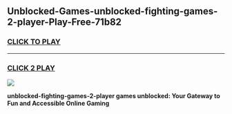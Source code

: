 
## Unblocked-Games-unblocked-fighting-games-2-player-Play-Free-71b82
<h3>
<a href="https://premium76.site?title=unblocked-fighting-games-2-player&ref=22A">CLICK TO PLAY</a></h3>
<hr>

<h3>
<a href="https://premium76.site?title=unblocked-fighting-games-2-player&ref=22A">CLICK 2 PLAY</a>
  
</h3>

<a href="https://premium76.site?title=unblocked-fighting-games-2-player&ref=22A"><img src="https://clearcache.store/games.png"></a>


**unblocked-fighting-games-2-player games unblocked: Your Gateway to Fun and Accessible Online Gaming**
